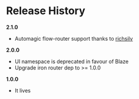 # Release History

**2.1.0**
- Automagic flow-router support thanks to [richsilv](https://github.com/richsilv)

**2.0.0**

- UI namespace is deprecated in favour of Blaze
- Upgrade iron router dep to >= 1.0.0

**1.0.0**

- It lives